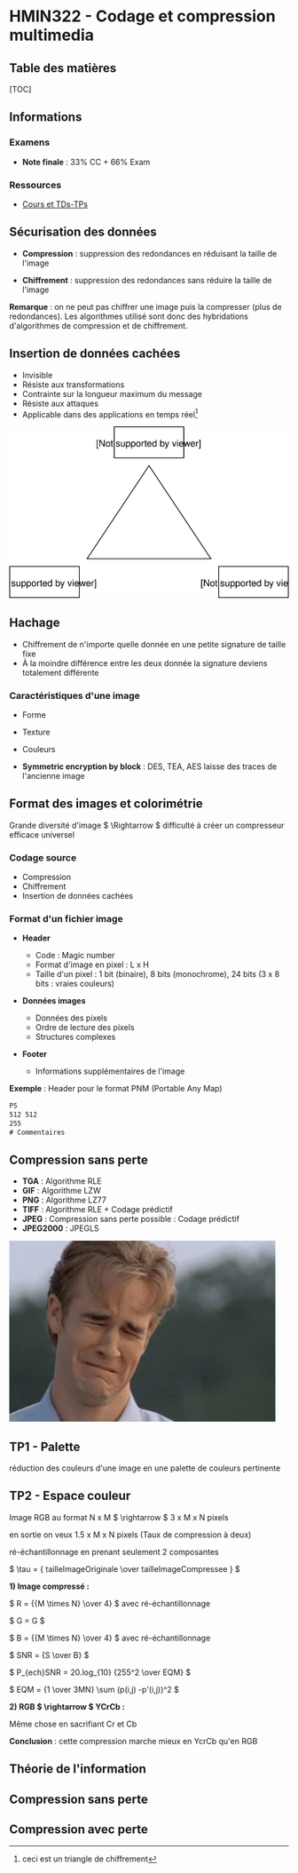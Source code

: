 # HMIN322 - Codage et compression multimedia

## Table des matières

[TOC]

## Informations

### Examens

- **Note finale** : 33% CC + 66% Exam

### Ressources

- [Cours et TDs-TPs](https://www.lirmm.fr/~wpuech/enseignement/master_informatique/Compression_Insertion/)

## Sécurisation des données

- **Compression** : suppression des redondances en réduisant la taille de l'image

- **Chiffrement** : suppression des redondances sans réduire la taille de l'image

**Remarque** : on ne peut pas chiffrer une image puis la compresser (plus de redondances). Les algorithmes utilisé sont donc des hybridations d'algorithmes de compression et de chiffrement.

## Insertion de données cachées

- Invisible
- Résiste aux transformations
- Contrainte sur la longueur maximum du message
- Résiste aux attaques
- Applicable dans des applications en temps réel[^1]

![triangle](README.tex.assets/triangle.svg)

## Hachage

- Chiffrement de n'importe quelle donnée en une petite signature de taille fixe
- À la moindre différence entre les deux donnée la signature deviens totalement différente

### Caractéristiques d'une image

- Forme

- Texture
- Couleurs

- **Symmetric encryption by block** : DES, TEA, AES laisse des traces de l'ancienne image

## Format des images et colorimétrie

Grande diversité d'image $ \Rightarrow $ difficulté à créer un compresseur efficace universel

### Codage source

- Compression
- Chiffrement
- Insertion de données cachées

### Format d'un fichier image

- **Header**
  - Code : Magic number
  - Format d'image en pixel : L x H
  - Taille d'un pixel : 1 bit (binaire), 8 bits (monochrome), 24 bits (3 x 8 bits : vraies couleurs)

- **Données images**
  - Données des pixels
  - Ordre de lecture des pixels
  - Structures complexes

- **Footer**
  - Informations supplémentaires de l'image

**Exemple** : Header pour le format PNM (Portable Any Map) 

```
P5
512 512
255
# Commentaires
```

## Compression sans perte

- **TGA** : Algorithme RLE
- **GIF** :  Algorithme LZW
- **PNG** : Algorithme LZ77
- **TIFF** : Algorithme RLE + Codage prédictif
- **JPEG** : Compression sans perte possible : Codage prédictif
- **JPEG2000** : JPEGLS

![truc](truc.gif)

## TP1 - Palette

réduction des couleurs d'une image en une palette de couleurs pertinente



## TP2 - Espace couleur

Image RGB au format N x M $ \rightarrow $ 3 x M x N pixels

en sortie on veux 1.5 x M x N pixels (Taux de compression à deux)

ré-échantillonnage en prenant seulement 2 composantes

$ \tau = { tailleImageOriginale \over tailleImageCompressee } $

**1) Image compressé :**

$ R = {{M \times N} \over 4} $ avec ré-échantillonnage

$ G = G $

$ B = {{M \times N} \over 4} $ avec ré-échantillonnage



$ SNR = {S \over B} $

$ P_{ech}SNR = 20.log_{10} {255^2 \over EQM} $

$ EQM = {1 \over 3MN} \sum (p(i,j) -p'(i,j))^2 $



**2) RGB $ \rightarrow $ YCrCb :**

Même chose en sacrifiant Cr et Cb

**Conclusion** : cette compression marche mieux en YcrCb qu'en RGB



## Théorie de l'information

## Compression sans perte

## Compression avec perte

[^1]: ceci est un triangle de chiffrement

